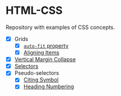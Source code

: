 # HTML-CSS

Repository with examples of CSS concepts.

- [x] Grids
  - [x] [`auto-fit` property](https://github.com/sduzair/HTML-CSS/tree/master/grids/auto-fit)
  - [x] [Aligning Items](https://github.com/sduzair/HTML-CSS/tree/master/grids/justify-align)
- [x] [Vertical Margin Collapse](https://github.com/sduzair/HTML-CSS/tree/master/margin-collapse)
- [x] [Selectors](https://github.com/sduzair/HTML-CSS/tree/master/selectors)
- [x] Pseudo-selectors
  - [x] [Citing Symbol](https://github.com/sduzair/HTML-CSS/tree/master/pseudo-selectors/citing#using-the-after-pseudo-selector-for-citation-symbol)
  - [x] [Heading Numbering](https://github.com/sduzair/HTML-CSS/tree/master/pseudo-selectors/bullet-points#use-of-before-pseudo-selector-to-create-numbering-for-headings)
